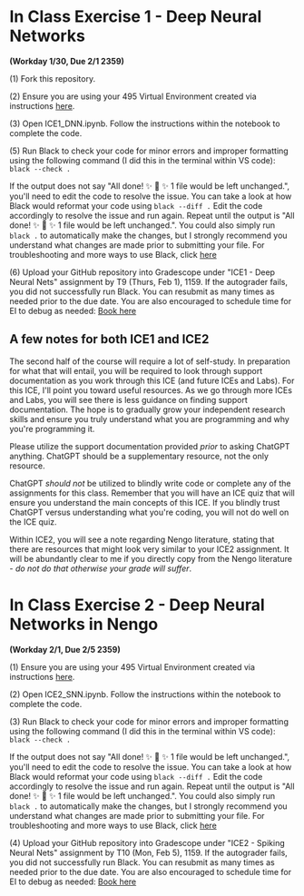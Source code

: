# In Class Exercise 1 - Deep Neural Networks  
**(Workday 1/30, Due 2/1 2359)**

(1) Fork this repository.

(2) Ensure you are using your 495 Virtual Environment created via instructions [here](https://github.com/kaitlin-fair/495venv_setup). 

(3) Open ICE1_DNN.ipynb. Follow the instructions within the notebook to complete the code. 

(5) Run Black to check your code for minor errors and improper formatting using the following command (I did this in the terminal within VS code): `black --check .`   

If the output does not say "All done! ✨ 🍰 ✨ 1 file would be left unchanged.", you'll need to edit the code to resolve the issue. You can take a look at how Black would reformat your code using `black --diff .` Edit the code accordingly to resolve the issue and run again. Repeat until the output is "All done! ✨ 🍰 ✨ 1 file would be left unchanged.". You could also simply run `black .` to automatically make the changes, but I strongly recommend you understand what changes are made prior to submitting your file. For troubleshooting and more ways to use Black, click [here](https://black.readthedocs.io/en/stable/usage_and_configuration/the_basics.html)

(6) Upload your GitHub repository into Gradescope under "ICE1 - Deep Neural Nets" assignment by T9 (Thurs, Feb 1), 1159. If the autograder fails, you did not successfully run Black. You can resubmit as many times as needed prior to the due date. You are also encouraged to schedule time for EI to debug as needed: [Book here](https://outlook.office.com/bookwithme/user/94f514961fa3476ab9598d4a2173d076@afacademy.af.edu?anonymous&ep=plink)

## A few notes for both ICE1 and ICE2
The second half of the course will require a lot of self-study. In preparation for what that will entail, you will be required to look through support documentation as you work through this ICE (and future ICEs and Labs). For this ICE, I'll point you toward useful resources. As we go through more ICEs and Labs, you will see there is less guidance on finding support documentation. The hope is to gradually grow your independent research skills and ensure you truly understand what you are programming and why you're programming it.  

Please utilize the support documentation provided _prior_ to asking ChatGPT anything. ChatGPT should be a supplementary resource, not the only resource.  

ChatGPT _should not_ be utilized to blindly write code or complete any of the assignments for this class. Remember that you will have an ICE quiz that will ensure you understand the main concepts of this ICE. If you blindly trust ChatGPT versus understanding what you're coding, you will not do well on the ICE quiz.  

Within ICE2, you will see a note regarding Nengo literature, stating that there are resources that might look very similar to your ICE2 assignment. It will be abundantly clear to me if you directly copy from the Nengo literature - _do not do that otherwise your grade will suffer_.  

# In Class Exercise 2 - Deep Neural Networks in Nengo  
**(Workday 2/1, Due 2/5 2359)**

(1) Ensure you are using your 495 Virtual Environment created via instructions [here](https://github.com/kaitlin-fair/495venv_setup). 

(2) Open ICE2_SNN.ipynb. Follow the instructions within the notebook to complete the code. 

(3) Run Black to check your code for minor errors and improper formatting using the following command (I did this in the terminal within VS code): `black --check .`   

If the output does not say "All done! ✨ 🍰 ✨ 1 file would be left unchanged.", you'll need to edit the code to resolve the issue. You can take a look at how Black would reformat your code using `black --diff .` Edit the code accordingly to resolve the issue and run again. Repeat until the output is "All done! ✨ 🍰 ✨ 1 file would be left unchanged.". You could also simply run `black .` to automatically make the changes, but I strongly recommend you understand what changes are made prior to submitting your file. For troubleshooting and more ways to use Black, click [here](https://black.readthedocs.io/en/stable/usage_and_configuration/the_basics.html)

(4) Upload your GitHub repository into Gradescope under "ICE2 - Spiking Neural Nets" assignment by T10 (Mon, Feb 5), 1159. If the autograder fails, you did not successfully run Black. You can resubmit as many times as needed prior to the due date. You are also encouraged to schedule time for EI to debug as needed: [Book here](https://outlook.office.com/bookwithme/user/94f514961fa3476ab9598d4a2173d076@afacademy.af.edu?anonymous&ep=plink)
